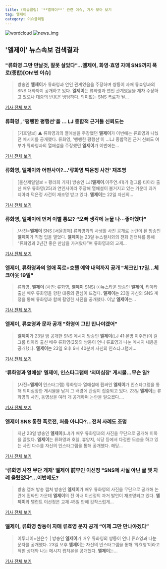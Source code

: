 ```yaml
---
title: (이슈클립) '**엘제이**' 관련 이슈, 기사 모아 보기
tag: 엘제이
category: 이슈클리핑
---
```

![wordcloud](https://s3.ap-northeast-2.amazonaws.com/lyrics101-wordcloud/2018-08-24-1535058862.png)
![news_img](https://user-images.githubusercontent.com/42597476/44507050-1206f400-a6e4-11e8-8d98-7ffbfebb353f.png)
## **'**엘제이**'** 뉴스속보 검색결과
### "류화영 그만 만날것, 잘못 살았다"…**엘제이**, 화영·효영 자매 SNS까지 폭로(종합)[Oh!쎈 이슈]

>방송인 **엘제이**가 류화영과 연인 관계였음을 주장하며 쌍둥이 자매 류효영과의 SNS 대화까지 공개하고 있다. **엘제이**는 류화영과 연인 관계였음을 재차 주장하고 있으나 대중의 반응은 냉담하다. 의미없는 SNS 폭로가 될...

<a href="http://www.osen.co.kr/article/G1110973936" target="_blank">기사 전체 보기</a>

### 류화영 , '팽팽한 평행선'을 … LJ 종합적 근거들 신뢰도는

>[기호일보] ▲ 류화영과의 열애설을 주장했던 **엘제이**가 이번에는 류효영과 나눴던 메시지를 공개했다. 류화영, '팽팽한 평행선'이 …LJ 종합적인 근거 신뢰도 여부가 류화영과의 열애설을 주장했던 **엘제이**가 이번에는...

<a href="http://www.kihoilbo.co.kr/?mod=news&act=articleView&idxno=765739" target="_blank">기사 전체 보기</a>

### 류화영, **엘제이**와 어떤사이?...'류화영 떡은정 사건' 재조명

>[울산제일일보 = 황라희 기자] 방송인 LJ(**엘제이**.이주연.41)가 걸그룹 티아라 출신 배우 류화영(25)과 연인사이라 주장해 열애설이 불거지고 있는 가운데 과거 티아라 덕은정 사건이 재조명 받고 있다. **엘제이**는 22일 자신의...

<a href="http://www.ujeil.com/news/articleView.html?idxno=210949" target="_blank">기사 전체 보기</a>

### 류화영, **엘제이**에 먼저 이별 통보? “오빠 생각에 눈물 나···좋아했다”

>/사진=**엘제이** SNS [서울경제] 류화영과의 사생활 사진 공개로 논란이 된 방송인 **엘제이**가 직접 입을 열었다. **엘제이**는 23일 뉴스컬처와의 전화 인터뷰를 통해 “류화영과 2년간 좋은 만남을 가져왔다”며 류화영과의 교제...

<a href="http://www.sedaily.com/NewsView/1S3HG9ERFE" target="_blank">기사 전체 보기</a>

### **엘제이**, 류화영과의 열애 폭로+호텔 예약 내역까지 공개 "체크인 17일…체크아웃 19일"

>류화영, **엘제이** (사진: 류화영, **엘제이** SNS) ⓒ뉴스타운 방송인 **엘제이**, 티아라 출신 배우 류화영을 향한 대중의 관심이 뜨겁다. **엘제이**는 23일 자신의 SNS 계정을 통해 류화영과 함께 촬영한 사진을 공개했다. 이날 **엘제이**는...

<a href="http://www.newstown.co.kr/news/articleView.html?idxno=337752" target="_blank">기사 전체 보기</a>

### **엘제이**, 류효영과 문자 공개 "화영이 그만 만나야겠어"

>**엘제이**가 23일 밤 공개한 SNS 메시지 방송인 **엘제이**(LJ 41·본명 이주연)이 걸 그룹 티아라 출신 배우 류화영(25)의 쌍둥이 언니 류효영과 나눈 메시지 내용을 공개했다. **엘제이**는 23일 오후 9시 40분께 자신의 인스타그램에...

<a href="http://star.mt.co.kr/stview.php?no=2018082321470066971" target="_blank">기사 전체 보기</a>

### '류화영과 열애설' **엘제이**, 인스타그램에 ‘의미심장’ 게시물…무슨 일?

>(사진=**엘제이** 인스타그램) 류화영과 열애설에 휩싸인 **엘제이**가 인스타그램을 통해 의미심장한 게시물을 남겨 그 배경에 관심이 집중되고 있다. 23일 **엘제이**는 류화영의 사진, 동영상을 여러 개 공개하며 논란을 일으켰다....

<a href="http://www.anewsa.com/detail.php?number=1360276&thread=07r05" target="_blank">기사 전체 보기</a>

### **엘제이** SNS 통한 폭로전, 처음 아니다?...전처 사례도 조명

>지난 23일 방송인 **엘제이**(LJ)가 배우 류화영과의 사진을 무단으로 공개해 이목을 끌었다. **엘제이**는 류화영과 호텔, 휴양지, 식당 등에서 다정한 모습을 하고 있는 사진 다수를 자신의 인스타그램을 통해 공개했다. 해당...

<a href="http://www.kookje.co.kr/news2011/asp/newsbody.asp?code=0500&key=20180824.99099010899" target="_blank">기사 전체 보기</a>

### '류화영 사진 무단 게재' **엘제이** 前부인 이선정 "SNS에 사실 아닌 글 몇 차례 올렸었다"…이번에도?

>방송 캡처 방송 캡처 방송인 **엘제이**가 배우 류화영의 사진을 무단으로 공개해 논란에 휩싸인 가운데 **엘제이**의 전 아내 이선정의 과거 발언이 재조명되고 있다. **엘제이**와 탤런트 이선정은 교제 45일 만에 갑작스럽게...

<a href="http://www.joongboo.com/news/articleView.html?idxno=1281065" target="_blank">기사 전체 보기</a>

### **엘제이**, 류화영 쌍둥이 자매 류효영 문자 공개 “이제 그만 만나야겠다”

>이투데이=한은수 | 방송인 **엘제이**가 배우 류화영의 쌍둥이 언니 류효영과 나눈 문자를 공개했다. 23일 오후 **엘제이**는 자신의 인스타그램을 통해 ‘류효영’이라고 적힌 상대와 나눈 메시지 캡처본을 공개했다. **엘제이**는...

<a href="http://www.etoday.co.kr/news/section/newsview.php?idxno=1655673" target="_blank">기사 전체 보기</a>


